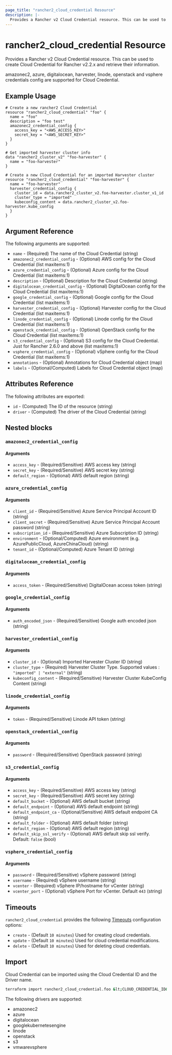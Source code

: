 ```yaml
---
page_title: "rancher2_cloud_credential Resource"
description: |-
  Provides a Rancher v2 Cloud Credential resource. This can be used to create Cloud Credential for Rancher v2.2.x and retrieve their information.
---
```


# rancher2\_cloud\_credential Resource

Provides a Rancher v2 Cloud Credential resource. This can be used to create Cloud Credential for Rancher v2.2.x and retrieve their information.

amazonec2, azure, digitalocean, harvester, linode, openstack and vsphere credentials config are supported for Cloud Credential.

## Example Usage

```hcl
# Create a new rancher2 Cloud Credential
resource "rancher2_cloud_credential" "foo" {
  name = "foo"
  description = "foo test"
  amazonec2_credential_config {
    access_key = "<AWS_ACCESS_KEY>"
    secret_key = "<AWS_SECRET_KEY>"
  }
}
```

```hcl
# Get imported harvester cluster info
data "rancher2_cluster_v2" "foo-harvester" {
  name = "foo-harvester"
}

# Create a new Cloud Credential for an imported Harvester cluster
resource "rancher2_cloud_credential" "foo-harvester" {
  name = "foo-harvester"
  harvester_credential_config {
    cluster_id = data.rancher2_cluster_v2.foo-harvester.cluster_v1_id
    cluster_type = "imported"
    kubeconfig_content = data.rancher2_cluster_v2.foo-harvester.kube_config
  }
}
```

## Argument Reference

The following arguments are supported:

* `name` - (Required) The name of the Cloud Credential (string)
* `amazonec2_credential_config` - (Optional) AWS config for the Cloud Credential (list maxitems:1)
* `azure_credential_config` - (Optional) Azure config for the Cloud Credential (list maxitems:1)
* `description` - (Optional) Description for the Cloud Credential (string)
* `digitalocean_credential_config` - (Optional) DigitalOcean config for the Cloud Credential (list maxitems:1)
* `google_credential_config` - (Optional) Google config for the Cloud Credential (list maxitems:1)
* `harvester_credential_config` - (Optional) Harvester config for the Cloud Credential (list maxitems:1)
* `linode_credential_config` - (Optional) Linode config for the Cloud Credential (list maxitems:1)
* `openstack_credential_config` - (Optional) OpenStack config for the Cloud Credential (list maxitems:1)
* `s3_credential_config` - (Optional) S3 config for the Cloud Credential. Just for Rancher 2.6.0 and above (list maxitems:1)
* `vsphere_credential_config` - (Optional) vSphere config for the Cloud Credential (list maxitems:1)
* `annotations` - (Optional) Annotations for Cloud Credential object (map)
* `labels` - (Optional/Computed) Labels for Cloud Credential object (map)

## Attributes Reference

The following attributes are exported:

* `id` - (Computed) The ID of the resource (string)
* `driver` - (Computed) The driver of the Cloud Credential (string)

## Nested blocks

### `amazonec2_credential_config`

#### Arguments

* `access_key` - (Required/Sensitive) AWS access key (string)
* `secret_key` - (Required/Sensitive) AWS secret key (string)
* `default_region` - (Optional) AWS default region (string)

### `azure_credential_config`

#### Arguments

* `client_id` - (Required/Sensitive) Azure Service Principal Account ID (string)
* `client_secret` - (Required/Sensitive) Azure Service Principal Account password (string)
* `subscription_id` - (Required/Sensitive) Azure Subscription ID (string)
* `environment` - (Optional/Computed) Azure environment (e.g. AzurePublicCloud, AzureChinaCloud) (string)
* `tenant_id` - (Optional/Computed) Azure Tenant ID (string)

### `digitalocean_credential_config`

#### Arguments

* `access_token` - (Required/Sensitive) DigitalOcean access token (string)

### `google_credential_config`

#### Arguments

* `auth_encoded_json` - (Required/Sensitive) Google auth encoded json (string)

### `harvester_credential_config`

#### Arguments

* `cluster_id` - (Optional) Imported Harvester Cluster ID (string)
* `cluster_type` - (Required) Harvester Cluster Type. Supported values : `"imported" | "external"` (string)
* `kubeconfig_content` - (Required/Sensitive) Harvester Cluster KubeConfig Content (string)

### `linode_credential_config`

#### Arguments

* `token` - (Required/Sensitive) Linode API token (string)

### `openstack_credential_config`

#### Arguments

* `password` - (Required/Sensitive) OpenStack password (string)

### `s3_credential_config`

#### Arguments

* `access_key` - (Required/Sensitive) AWS access key (string)
* `secret_key` - (Required/Sensitive) AWS secret key (string)
* `default_bucket` - (Optional) AWS default bucket (string)
* `default_endpoint` - (Optional) AWS default endpoint (string)
* `default_endpoint_ca` - (Optional/Sensitive) AWS default endpoint CA (string)
* `default_folder` - (Optional) AWS default folder (string)
* `default_region` - (Optional) AWS default region (string)
* `default_skip_ssl_verify` - (Optional) AWS default skip ssl verify. Default: `false` (bool)

### `vsphere_credential_config`

#### Arguments

* `password` - (Required/Sensitive) vSphere password (string)
* `username` - (Required) vSphere username (string)
* `vcenter` - (Required) vSphere IP/hostname for vCenter (string)
* `vcenter_port` - (Optional) vSphere Port for vCenter. Default `443` (string)

## Timeouts

`rancher2_cloud_credential` provides the following
[Timeouts](https://www.terraform.io/docs/configuration/resources.html#operation-timeouts) configuration options:

- `create` - (Default `10 minutes`) Used for creating cloud credentials.
- `update` - (Default `10 minutes`) Used for cloud credential modifications.
- `delete` - (Default `10 minutes`) Used for deleting cloud credentials.

## Import

Cloud Credential can be imported using the Cloud Credential ID and the Driver name.

```bash
terraform import rancher2_cloud_credential.foo &lt;CLOUD_CREDENTIAL_ID&gt;.&lt;DRIVER&gt;
```

The following drivers are supported:

* amazonec2
* azure
* digitalocean
* googlekubernetesengine
* linode
* openstack
* s3
* vmwarevsphere
